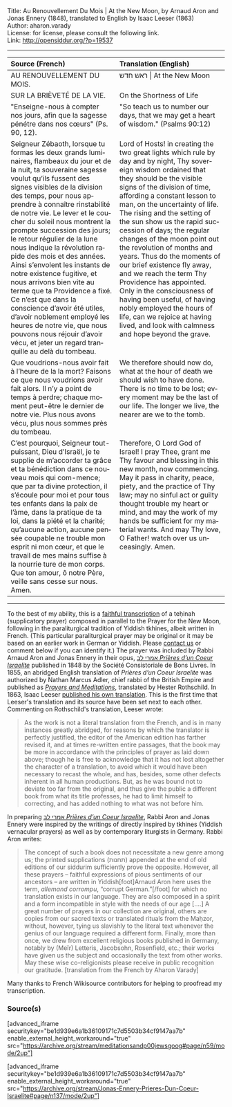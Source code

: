 <html>
<head></head>
<body>
Title: Au Renouvellement Du Mois | At the New Moon, by Arnaud Aron and Jonas Ennery (1848), translated to English by Isaac Leeser (1863)<br />
Author: aharon.varady<br />
License: for license, please consult the following link.<br />
Link: <a href="http://opensiddur.org/?p=19537">http://opensiddur.org/?p=19537</a>
<p />
<hr />

<table style="margin-left: auto;margin-right: auto;" class="draggable">
<thead><tr><th id="x" style="text-align: left;">Source (French)</th><th style="text-align: left;">Translation (English)</th></tr></thead>
<tbody>
<tr><td style="vertical-align:top;" width="50%">
<div class="french"><span lang="fr">
AU RENOUVELLEMENT DU MOIS.
</span></div></td>

<td style="vertical-align:top;" width="50%">
<div class="english"><span lang="en">
ראש חדש | At the New Moon
</span></div></tr>


<tr><td style="vertical-align:top;" width="50%">
<div class="french"><span lang="fr">
SUR LA BRIÈVETÉ DE LA VIE.
</span></div></td>

<td style="vertical-align:top;" width="50%">
<div class="english"><span lang="en">
On the Shortness of Life
</span></div></tr>


<tr><td style="vertical-align:top;" width="50%">
<div class="french"><span lang="fr">
"Enseigne-nous à compter nos jours, afin que la sagesse pénétre dans nos cœurs" (Ps. 90, 12).
</span></div></td>

<td style="vertical-align:top;" width="50%">
<div class="english"><span lang="en">
"So teach us to number our days, that we may get a heart of wisdom." (Psalms 90:12)
</span></div></tr>


<tr><td style="vertical-align:top;" width="50%">
<div class="french"><span lang="fr">
Seigneur Zébaoth, lorsque tu formas les deux grands luminaires, flambeaux du jour et de la nuit, ta souveraine sagesse voulut qu’ils fussent des signes visibles de la division des temps, pour nous apprendre à connaître rinstabilité de notre vie. Le lever et le coucher du soleil nous montrent la prompte succession des jours; le retour régulier de la lune nous indique la révolution rapide des mois et des années. Ainsi s’envolent les instants de notre existence fugitive, et nous arrivons bien vite au terme que ta Providence a fixé. Ce n’est que dans la conscience d’avoir été utiles, d’avoir noblement employé les heures de notre vie, que nous pouvons nous réjouir d’avoir vécu, et jeter un regard tranquille au delà du tombeau.
</span></div></td>

<td style="vertical-align:top;" width="50%">
<div class="english"><span lang="en">
Lord of Hosts! in creating the two great lights which rule by day and by night, Thy sovereign wisdom ordained that they should be the visible signs of the division of time, affording a constant lesson to man, on the uncertainty of life. The rising and the setting of the sun show us the rapid succession of days; the regular changes of the moon point out the revolution of months and years. Thus do the moments of our brief existence fly away, and we reach the term Thy Providence has appointed. Only in the consciousness of having been useful, of having nobly employed the hours of life, can we rejoice at having lived, and look with calmness and hope beyond the grave.
</span></div></tr>


<tr><td style="vertical-align:top;" width="50%">
<div class="french"><span lang="fr">
Que voudrions-nous avoir fait à l’heure de la la mort? Faisons ce que nous voudrions avoir fait alors. Il n’y a point de temps à perdre; chaque moment peut-être le dernier de notre vie. Plus nous avons vécu, plus nous sommes près du tombeau.
</span></div></td>

<td style="vertical-align:top;" width="50%">
<div class="english"><span lang="en">
We therefore should now do, what at the hour of death we should wish to have done. There is no time to be lost; every moment may be the last of our life. The longer we live, the nearer are we to the tomb.
</span></div></tr>


<tr><td style="vertical-align:top;" width="50%">
<div class="french"><span lang="fr">
C’est pourquoi, Seigneur tout-puissant, Dieu d’Israël, je te supplie de m’accorder ta grâce et ta bénédiction dans ce nouveau mois qui com-mence; que par ta divine protection, il s’écoule pour moi et pour tous tes enfants dans la paix de l’àme, dans la pratique de ta loi, dans la piété et la charité; qu’aucune action, aucune pensée coupable ne trouble mon esprit ni mon cœur, et que le travail de mes mains suffise à la nourrie ture de mon corps. Que ton amour, ô notre Père, veille sans cesse sur nous. Amen.
</span></div></td>

<td style="vertical-align:top;" width="50%">
<div class="english"><span lang="en">
Therefore, O Lord God of Israel! I pray Thee, grant me Thy favour and blessing in this new month, now commencing. May it pass in charity, peace, piety, and the practice of Thy law; may no sinful act or guilty thought trouble my heart or mind, and may the work of my hands be sufficient for my material wants. And may Thy love, O Father! watch over us unceasingly. Amen.
</span></div></td>
 </tr></tbody></table>

<hr />

To the best of my ability, this is a <a href="https://fr.wikisource.org/wiki/Livre:אמרי_לב_Prières_D%27un_Cœur_Israélite_(Jonas_Ennery,_1848).djvu">faithful transcription</a> of a teḥinah (supplicatory prayer) composed in parallel to the Prayer for the New Moon, following in the paraliturgical tradition of Yiddish tkhines, albeit written in French. (This particular paraliturgical prayer may be original or it may be based on an earlier work in German or Yiddish. Please <a href="https://opensiddur.org/contact/">contact us</a> or comment below if you can identify it.) The prayer was included by Rabbi Arnaud Aron and Jonas Ennery in their opus, <a href="https://archive.org/details/Jonas-Ennery-Prieres-Dun-Coeur-Israelite">אמרי לב <em>Prières d’un Coeur Israelite</em></a> published in 1848 by the Société Consistoriale de Bons Livres. In 1855, an abridged English translation of <em>Prières d’un Coeur Israelite</em> was authorized by Nathan Marcus Adler, chief rabbi of the British Empire and published as <a href="https://archive.org/details/HesterRothschildPrayersAndMeditations"><em>Prayers and Meditations</em></a>, translated by Hester Rothschild. In 1863, Isaac Leeser <a href="https://opensiddur.org/prayers-for/tkhines/imrei-lev-meditations-and-prayers-for-every-situation-and-occasion-in-life-1866/">published his own translation</a>. This is the first time that Leeser's translation and its source have been set next to each other. Commenting on Rothschild's translation, Leeser wrote:

<blockquote>As the work is not a literal translation from the French, and is in many instances greatly abridged, for reasons by which the translator is perfectly justified, the editor of the American edition has farther revised it, and at times re-written entire passages, that the book may be more in accordance with the principles of prayer as laid down above; though he is free to acknowledge that it has not lost altogether the character of a translation, to avoid which it would have been necessary to recast the whole, and has, besides, some other defects inherent in all human productions. But, as he was bound not to deviate too far from the original, and thus give the public a different book from what its title professes, he had to limit himself to correcting, and has added nothing to what was not before him.</blockquote>

In preparing <a href="https://archive.org/details/Jonas-Ennery-Prieres-Dun-Coeur-Israelite">אמרי לב <em>Prières d’un Coeur Israelite</em></a>, Rabbi Aron and Jonas Ennery were inspired by the writings of directly inspired by tkhines (Yiddish vernacular prayers) as well as by contemporary liturgists in Germany. Rabbi Aron writes:

<blockquote>
The concept of such a book does not necessitate a new genre among us; the printed supplications (תחנות) appended at the end of old editions of our siddurim sufficiently prove the opposite. However, all these prayers – faithful expressions of pious sentiments of our ancestors – are written in Yiddish[foot]Arnaud Aron here uses the term, <em>allemand corrompu</em>, “corrupt German.”[/foot] for which no translation exists in our language. They are also composed in a spirit and a form incompatible in style with the needs of our age [....] A great number of prayers in our collection are original, others are copies from our sacred texts or translated rituals from the Maḥzor, without, however, tying us slavishly to the literal text whenever the genius of our language required a different form. Finally, more than once, we drew from excellent religious books published in Germany, notably by (Meïr) Letteris, Jacobsohn, Rosenfield, etc.; their works have given us the subject and occasionally the text from other works. May these wise co-religionists please receive in public recognition our gratitude. [translation from the French by Aharon Varady]</blockquote>

Many thanks to French Wikisource contributors for helping to proofread my transcription.

<h3>Source(s)</h3>

[advanced_iframe securitykey="be1d939e6a1b36109171c7d5503b34cf9147aa7b" enable_external_height_workaround="true" src="https://archive.org/stream/meditationsandp00jewsgoog#page/n59/mode/2up"]

[advanced_iframe securitykey="be1d939e6a1b36109171c7d5503b34cf9147aa7b" enable_external_height_workaround="true" src="https://archive.org/stream/Jonas-Ennery-Prieres-Dun-Coeur-Israelite#page/n137/mode/2up"]





</body>
</html>
